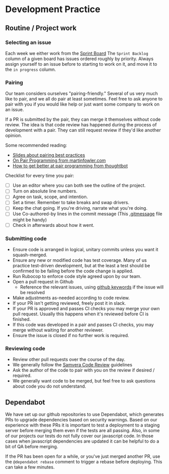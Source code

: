 # Development Practice

## Routine / Project work

### Selecting an issue

Each week we either work from the [Sprint Board](https://app.zenhub.com/workspaces/rdss-61a4f1a12a399b001730f65a/board)
The `Sprint Backlog` column of a given board has issues ordered roughly by priority.
Always assign yourself to an issue before to starting to work on it, and move it
to the `in progress` column.

### Pairing

Our team considers ourselves "pairing-friendly." Several of us very much like to pair, and we all do pair at least sometimes. Feel free to ask anyone to pair with you if you would like help or just want some company to work on an issue.

If a PR is submitted by the pair, they can merge it themselves without code review. The idea is that code review has happened during the process of development with a pair. They can still request review if they'd like another opinion. 

Some recommended reading:
* [Slides about pairing best practices](https://docs.google.com/presentation/d/1-PhkB_uSPHrz4-eWI6R9AzLo1fGVWqcxMMdUlAWOvng/edit#slide=id.p)
* [On Pair Programming from martinfowler.com](https://martinfowler.com/articles/on-pair-programming.html#HowToPair)
* [How to get better at pair programming from thoughtbot](https://thoughtbot.com/blog/how-to-get-better-at-pair-programming) 

Checklist for every time you pair:
- [ ] Use an editor where you can both see the outline of the project.
- [ ] Turn on absolute line numbers. 
- [ ] Agree on task, scope, and intention. 
- [ ] Set a timer. Remember to take breaks and swap drivers.
- [ ] Keep the chat going. If you're driving, narrate what you're doing.
- [ ] Use Co-authored-by lines in the commit message (This [.gitmessage](https://github.com/pulibrary/pul-the-hard-way/blob/main/gitmessage.md) file might be handy)
- [ ] Check in afterwards about how it went. 

### Submitting code

* Ensure code is arranged in logical, unitary commits unless you want it squash-merged.
* Ensure any new or modified code has test coverage. Many of us practice test-driven development, but at the least a test should be confirmed to be failing before the code change is applied.
* Run Rubocop to enforce code style agreed upon by our team.
* Open a pull request in Github
  * Reference the relevant issues, using [github keywords](https://docs.github.com/en/enterprise/2.16/user/github/managing-your-work-on-github/closing-issues-using-keywords) if the issue will be resolved
* Make adjustments as-needed according to code review.
* If your PR isn't getting reviewed, freely post it in slack.
* If your PR is approved and passes CI checks you may merge your own pull request. Usually this happens when it's reviewed before CI is finished.
* If this code was developed in a pair and passes CI checks, you may merge without waiting for another reviewer.
* Ensure the issue is closed if no further work is required.

### Reviewing code

* Review other pull requests over the course of the day.
* We generally follow the [Samvera Code Review](https://samvera.github.io/review.html) guidelines
* Ask the author of the code to pair with you on the review if desired / required.
* We generally want code to be merged, but feel free to ask questions about code you do not understand.

## Dependabot

We have set up our github repositories to use Dependabot, which generates PRs to upgrade dependencies based on security warnings. Based on our experience with these PRs it is important to test a deployment to a staging server before merging them even if the tests are all passing. Also, in some of our projects our tests do not fully cover our javascript code. In those cases when javascript dependencies are updated it can be helpful to do a bit of QA before merging.

If the PR has been open for a while, or you've just merged another PR, use the `@dependabot rebase` comment to trigger a rebase before deploying. This can take a few minutes.
